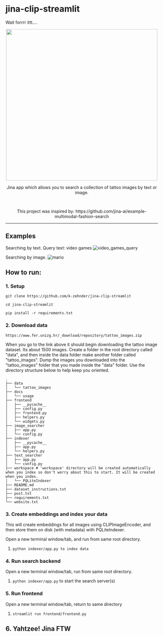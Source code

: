 # jina-clip-streamlit

Wait forrrr ittt....
<p align="center">
  <a href=docs/usage/workstitle.jpg>
    <img src="docs/usage/workstitle.jpg" width="500">
  </a>
</p>

<div>
    <p align="center">
        Jina app which allows you to search a collection of tattoo images by text or image.
    </p>
    <br>
    <p align="center">
        This project was inspired by: 
        https://github.com/jina-ai/example-multimodal-fashion-search
    </p>
</div>

----
## Examples
Searching by text.
Query text: video games
![video_games_query](docs/usage/usage_video_games.jpg)

Searching by image.
![mario](docs/usage/usage_image_mario.jpg)

## How to run:

### 1. Setup

```git clone https://github.com/k-zehnder/jina-clip-streamlit```

```cd jina-clip-streamlit```

```pip install -r requirements.txt```

### 2. Download data
```https://www.fer.unizg.hr/_download/repository/tattoo_images.zip```

When you go to the link above it should begin downloading the tattoo image dataset. Its about 1500 images. Create a folder in the root directory called "data", and then inside the data folder make another folder called "tattoo_images". Dump the images you downloaded into the "tattoo_images" folder that you made inside the "data" folder. Use the directory structure below to help keep you oriented.

```
.
├── data
│   └── tattoo_images
├── docs
│   └── usage
├── frontend
│   ├── __pycache__
│   ├── config.py
│   ├── frontend.py
│   ├── helpers.py
│   └── widgets.py
├── image_searcher
│   ├── app.py
│   └── config.py
├── indexer
│   ├── __pycache__
│   ├── app.py
│   └── helpers.py
├── text_searcher
│   ├── app.py
│   └── config.py
├── workspace # 'workspace' directory will be created automatically when you index so don't worry about this to start. It will be created when you index.
│   └── PQLiteIndexer
├── README.md
├── dataset_instructions.txt
├── post.txt
├── requirements.txt
└── website.txt
```

### 3. Create embeddings and index your data

This will create embeddings for all images using CLIPImageEncoder, and then store them on disk (with metadata) with PQLiteIndexer.

Open a new terminal window/tab, and run from same root directory.
1. `python indexer/app.py to index data` 

### 4. Run search backend

Open a new terminal window/tab, run from same root directory.
1. `python indexer/app.py` to start the search server(s)

### 5. Run frontend

Open a new terminal window/tab, return to same directory
1. `streamlit run frontend/frontend.py`

## 6. Yahtzee! Jina FTW